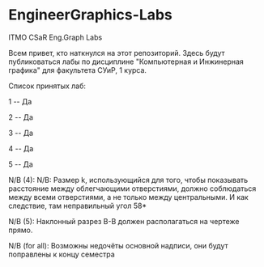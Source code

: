 # EngineerGraphics-Labs
ITMO CSaR Eng.Graph Labs

Всем привет, кто наткнулся на этот репозиторий. Здесь будут публиковаться лабы по дисциплине "Компьютерная и Инжинерная графика" для факультета СУиР, 1 курса.

Список принятых лаб:

1 -- Да

2 -- Да

3 -- Да

4 -- Да

5 -- Да

N/B (4): N/B: Размер k, использующийся для того, чтобы показывать расстояние между облегчающими отверстиями, должно соблюдаться между всеми отверстиями, а не только между центральными. И как следствие, там неправильный угол 58*

N/B (5): Наклонный разрез В-В должен располагаться на чертеже прямо.

N/B (for all): Возможны недочёты основной надписи, они будут поправлены к концу семестра
